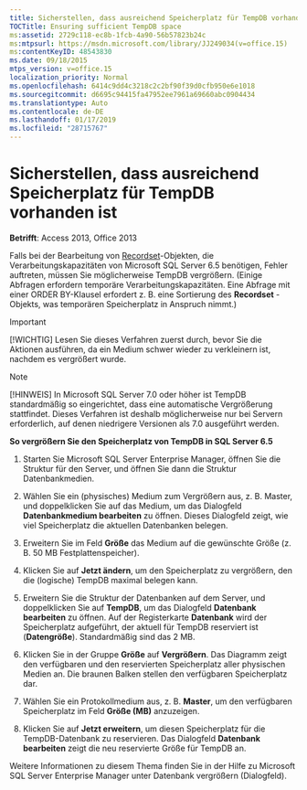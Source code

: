 ```yaml
---
title: Sicherstellen, dass ausreichend Speicherplatz für TempDB vorhanden ist
TOCTitle: Ensuring sufficient TempDB space
ms:assetid: 2729c118-ec8b-1fcb-4a90-56b57823b24c
ms:mtpsurl: https://msdn.microsoft.com/library/JJ249034(v=office.15)
ms:contentKeyID: 48543830
ms.date: 09/18/2015
mtps_version: v=office.15
localization_priority: Normal
ms.openlocfilehash: 6414c9dd4c3218c2c2bf90f39d0cfb950e6e1018
ms.sourcegitcommit: d6695c94415fa47952ee7961a69660abc0904434
ms.translationtype: Auto
ms.contentlocale: de-DE
ms.lasthandoff: 01/17/2019
ms.locfileid: "28715767"
---
```

# <a name="ensuring-sufficient-tempdb-space"></a>Sicherstellen, dass ausreichend Speicherplatz für TempDB vorhanden ist


**Betrifft**: Access 2013, Office 2013

Falls bei der Bearbeitung von [Recordset](recordset-object-ado.md)-Objekten, die Verarbeitungskapazitäten von Microsoft SQL Server 6.5 benötigen, Fehler auftreten, müssen Sie möglicherweise TempDB vergrößern. (Einige Abfragen erfordern temporäre Verarbeitungskapazitäten. Eine Abfrage mit einer ORDER BY-Klausel erfordert z. B. eine Sortierung des **Recordset** -Objekts, was temporären Speicherplatz in Anspruch nimmt.)

> [!IMPORTANT]
> [!WICHTIG] Lesen Sie dieses Verfahren zuerst durch, bevor Sie die Aktionen ausführen, da ein Medium schwer wieder zu verkleinern ist, nachdem es vergrößert wurde.

> [!NOTE]
> [!HINWEIS] In Microsoft SQL Server 7.0 oder höher ist TempDB standardmäßig so eingerichtet, dass eine automatische Vergrößerung stattfindet. Dieses Verfahren ist deshalb möglicherweise nur bei Servern erforderlich, auf denen niedrigere Versionen als 7.0 ausgeführt werden.



**So vergrößern Sie den Speicherplatz von TempDB in SQL Server 6.5**

1.  Starten Sie Microsoft SQL Server Enterprise Manager, öffnen Sie die Struktur für den Server, und öffnen Sie dann die Struktur Datenbankmedien.

2.  Wählen Sie ein (physisches) Medium zum Vergrößern aus, z. B. Master, und doppelklicken Sie auf das Medium, um das Dialogfeld **Datenbankmedium bearbeiten** zu öffnen. Dieses Dialogfeld zeigt, wie viel Speicherplatz die aktuellen Datenbanken belegen.

3.  Erweitern Sie im Feld **Größe** das Medium auf die gewünschte Größe (z. B. 50 MB Festplattenspeicher).

4.  Klicken Sie auf **Jetzt ändern**, um den Speicherplatz zu vergrößern, den die (logische) TempDB maximal belegen kann.

5.  Erweitern Sie die Struktur der Datenbanken auf dem Server, und doppelklicken Sie auf **TempDB**, um das Dialogfeld **Datenbank bearbeiten** zu öffnen. Auf der Registerkarte **Datenbank** wird der Speicherplatz aufgeführt, der aktuell für TempDB reserviert ist (**Datengröße**). Standardmäßig sind das 2 MB.

6.  Klicken Sie in der Gruppe **Größe** auf **Vergrößern**. Das Diagramm zeigt den verfügbaren und den reservierten Speicherplatz aller physischen Medien an. Die braunen Balken stellen den verfügbaren Speicherplatz dar.

7.  Wählen Sie ein Protokollmedium aus, z. B. **Master**, um den verfügbaren Speicherplatz im Feld **Größe (MB)** anzuzeigen.

8.  Klicken Sie auf **Jetzt erweitern**, um diesen Speicherplatz für die TempDB-Datenbank zu reservieren. Das Dialogfeld **Datenbank bearbeiten** zeigt die neu reservierte Größe für TempDB an.

Weitere Informationen zu diesem Thema finden Sie in der Hilfe zu Microsoft SQL Server Enterprise Manager unter Datenbank vergrößern (Dialogfeld).

